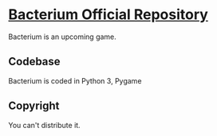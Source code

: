 # **[Bacterium Official Repository](https://bacterium.xyz/)**
Bacterium is an upcoming game.
## Codebase
Bacterium is coded in Python 3, Pygame
## Copyright
You can't distribute it.
